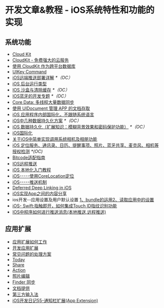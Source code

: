 # 开发文章&教程 - iOS系统特性和功能的实现
## 系统功能
- [Cloud Kit][1]
- [CloudKit - 免费强大的云服务][2]
- [使用 CloudKit 作为跨平台数据库][3]
- [UIKey Command][4]
- [iOS远端推送部署详解][5] _\*（OC）_
- [iOS 后台运行类型][6]
- [IOS 沙盒与清除缓存][7] _\*（OC）_
- [IOS蓝牙的开发专题][8] _\*（OC）_
- [Core Data: 多线程大量数据同步][9]
- [使用 UIDocument 管理 APP 的文档存取][10]
- [iOS 应用程序内部国际化，不跟随系统语言][11]
- [iOS中几种数据持久化方案][12] _\*（OC）_
- [iOS 数据持久化（扩展知识：模糊背景效果和密码保护功能）][13] _\*（OC）_
- [iOS国际化][14]
- [关于iOS中简单实现调用系统相机及相册功能][15]
- [iOS 定位服务、通讯录、日历、提醒事项、照片、蓝牙共享、麦克风、相机等授权检测][16] _\*(OC)_
- [Bitcode适配指南][17]
- [IOS远程推送][18]
- [iOS 本地化入门教程][19]
- [iOS-----使用CoreLocation定位][20]
- [iOS-----推送机制][21]
- [Deferred Deep Linking in iOS][22]
- [iOS实现App之间的内容分享][23]
- ios开发--应用设置及用户默认设置 [1、bundle的运用][24][2、读取应用中的设置][25]
- [iOS- Swift:指触即开，如何集成Touch ID指纹识别功能][26]
- [IOS中程序如何进行推送消息(本地推送,远程推送)][27]

## 应用扩展
- [应用扩展如何工作][28]
- [开发应用扩展][29]
- [常见问题的处理方案][30]
- [Today][31]
- [Share][32]
- [Action][33]
- [照片编辑][34]
- [Finder 同步][35]
- [文档提供][36]
- [第三方输入法][37]
- [iOS开发日记55-通知栏扩展(App Extension)][38]

[1]:	http://nshipster.cn/cloudkit/
[2]:	http://swiftcafe.io/2015/11/13/cafe-time-cloudkit/
[3]:	http://tips.producter.io/shi-yong-cloudkit-zuo-wei-kua-ping-tai-shu-ju-ku/
[4]:	http://nshipster.cn/uikeycommand/
[5]:	http://hechen.info/2015/07/30/iOS-Push-Notification/
[6]:	http://www.cnblogs.com/maomishen/p/4933617.html
[7]:	http://www.cnblogs.com/jerehedu/p/4930593.html "IOS 沙盒与清除缓存"
[8]:	http://liuyanwei.jumppo.com/2015/07/17/ios-BLE-0.html
[9]:	http://www.jianshu.com/p/37ab8f336f76
[10]:	http://swiftcafe.io/2015/11/14/uidocument/
[11]:	http://www.cnblogs.com/jgCho/p/4958215.html "iOS 应用程序内部国际化，不跟随系统语言"
[12]:	http://www.cnblogs.com/allencelee/p/4975622.html "iOS中几种数据持久化方案"
[13]:	http://www.cnblogs.com/huangjianwu/p/4989573.html "iOS 数据持久化（扩展知识：模糊背景效果和密码保护功能）"
[14]:	http://mokai.github.io/2015/10/iOS%E5%9B%BD%E9%99%85%E5%8C%96/ "iOS国际化"
[15]:	http://www.jianshu.com/p/e70a184d1f32 "关于iOS中简单实现调用系统相机及相册功能"
[16]:	http://www.cnblogs.com/CocoonJin/p/4959877.html "iOS 定位服务、通讯录、日历、提醒事项、照片、蓝牙共享、麦克风、相机等授权检测"
[17]:	http://dzpqzb.com/2015/11/19/bitcode-open.html
[18]:	http://www.goofyy.com/blog/ios%e8%bf%9c%e7%a8%8b%e6%8e%a8%e9%80%81/ "IOS远程推送"
[19]:	http://segmentfault.com/a/1190000004182437 "iOS 本地化入门教程"
[20]:	http://www.cnblogs.com/congli0220/p/5078187.html "iOS-----使用CoreLocation定位"
[21]:	http://www.cnblogs.com/congli0220/p/5085540.html "iOS-----推送机制"
[22]:	http://tech.glowing.com/cn/deferred-deep-linking-and-branch-sdk-in-ios/ "Deferred Deep Linking in iOS"
[23]:	http://www.jianshu.com/p/88a08d66894f "iOS实现App之间的内容分享"
[24]:	http://www.cnblogs.com/azuo/p/5090718.html "ios开发--应用设置及用户默认设置【1、bundle的运用】"
[25]:	http://www.cnblogs.com/azuo/p/5098544.html "ios开发--应用设置及用户默认设置【2、读取应用中的设置】"
[26]:	http://www.cnblogs.com/qingche/p/5099333.html "iOS- Swift:指触即开，如何集成Touch ID指纹识别功能"
[27]:	http://www.cnblogs.com/wolfhous/p/5135711.html "IOS中程序如何进行推送消息(本地推送,远程推送)"
[28]:	http://www.devtalking.com/articles/understand-how-an-extension-works/ "应用扩展如何工作"
[29]:	http://www.devtalking.com/articles/creating-an-app-extension/ "开发应用扩展"
[30]:	http://www.devtalking.com/articles/handling-common-scenarios/ "常见问题的处理方案"
[31]:	http://www.cocoachina.com/ios/20140904/9527.html "Today"
[32]:	http://www.cocoachina.com/ios/20140923/9728.html "Share"
[33]:	http://www.cocoachina.com/ios/20140929/9800.html "Action"
[34]:	http://www.cocoachina.com/ios/20141015/9918.html "照片编辑"
[35]:	http://www.jianshu.com/p/359e064ffe20 "Finder 同步"
[36]:	http://www.jianshu.com/p/2f45696b812b "文档提供"
[37]:	http://www.jianshu.com/p/987dfa9f3baf "第三方输入法"
[38]:	http://www.cnblogs.com/Twisted-Fate/p/5075813.html "iOS开发日记55-通知栏扩展(App Extension)"